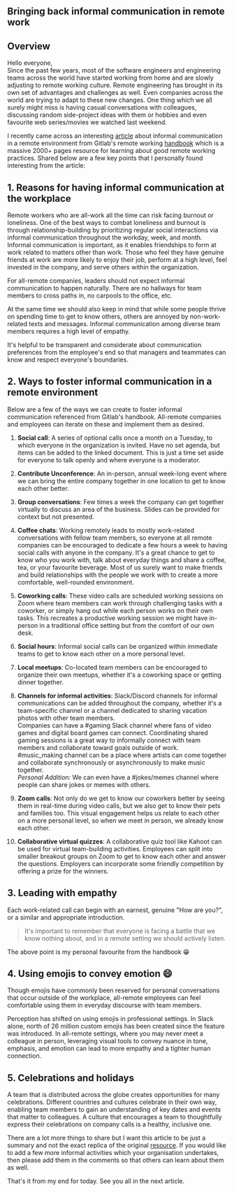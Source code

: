 ## Bringing back informal communication in remote work

## Overview
Hello everyone,  
Since the past few years, most of the software engineers and engineering teams across the world have started working from home and are slowly adjusting to remote working culture. Remote engineering has brought in its own set of advantages and challenges as well. Even companies across the world are trying to adapt to these new changes. 
One thing which we all surely might miss is having casual conversations with colleagues, discussing random side-project ideas with them or hobbies and even favourite web series/movies we watched last weekend.

I recently came across an interesting [article](https://about.gitlab.com/company/culture/all-remote/informal-communication/) about informal communication in a remote environment from Gitlab's remote working [handbook](https://about.gitlab.com/handbook/) which is a massive 2000+ pages resource for learning about good remote working practices. Shared below are a few key points that I personally found interesting from the article:

## 1. Reasons for having informal communication at the workplace
Remote workers who are all-work all the time can risk facing burnout or loneliness. One of the best ways to combat loneliness and burnout is through relationship-building by prioritizing regular social interactions via informal communication throughout the workday, week, and month.
Informal communication is important, as it enables friendships to form at work related to matters other than work. Those who feel they have genuine friends at work are more likely to enjoy their job, perform at a high level, feel invested in the company, and serve others within the organization.

For all-remote companies, leaders should not expect informal communication to happen naturally. There are no hallways for team members to cross paths in, no carpools to the office, etc.

At the same time we should also keep in mind that while some people thrive on spending time to get to know others, others are annoyed by non-work-related texts and messages. Informal communication among diverse team members requires a high level of empathy.

It's helpful to be transparent and considerate about communication preferences from the employee's end so that managers and teammates can know and respect everyone's boundaries.

## 2. Ways to foster informal communication in a remote environment
Below are a few of the ways we can create to foster informal communication referenced from Gitlab's handbook. All-remote companies and employees can iterate on these and implement them as desired.


1. **Social call**: A series of optional calls once a month on a Tuesday, to which everyone in the organization is invited. Have no set agenda, but items can be added to the linked document. This is just a time set aside for everyone to talk openly and where everyone is a moderator.

2. **Contribute Unconference**: An in-person, annual week-long event where we can bring the entire company together in one location to get to know each other better.

3. **Group conversations**: Few times a week the company can get together virtually to discuss an area of the business. Slides can be provided for context but not presented.

4. **Coffee chats**: Working remotely leads to mostly work-related conversations with fellow team members, so everyone at all remote companies can be encouraged to dedicate a few hours a week to having social calls with anyone in the company. 
It's a great chance to get to know who you work with, talk about everyday things and share a coffee, tea, or your favourite beverage. Most of us surely want to make friends and build relationships with the people we work with to create a more comfortable, well-rounded environment.

5. **Coworking calls**: These video calls are scheduled working sessions on Zoom where team members can work through challenging tasks with a coworker, or simply hang out while each person works on their own tasks. This recreates a productive working session we might have in-person in a traditional office setting but from the comfort of our own desk.

6. **Social hours**: Informal social calls can be organized within immediate teams to get to know each other on a more personal level.

7. **Local meetups**: Co-located team members can be encouraged to organize their own meetups, whether it's a coworking space or getting dinner together.

8. **Channels for informal activities**: Slack/Discord channels for informal communications can be added throughout the company, whether it's a team-specific channel or a channel dedicated to sharing vacation photos with other team members.  
Companies can have a #gaming Slack channel where fans of video games and digital board games can connect. Coordinating shared gaming sessions is a great way to informally connect with team members and collaborate toward goals outside of work.  
#music_making channel can be a place where artists can come together and collaborate synchronously or asynchronously to make music together.  
*Personal Addition:* We can even have a  #jokes/memes channel where people can share jokes or memes with others.

9. **Zoom calls**: Not only do we get to know our coworkers better by seeing them in real-time during video calls, but we also get to know their pets and families too. This visual engagement helps us relate to each other on a more personal level, so when we meet in person, we already know each other. 

10. **Collaborative virtual quizzes**: A collaborative quiz tool like Kahoot can be used for virtual team-building activities. Employees can split into smaller breakout groups on Zoom to get to know each other and answer the questions. Employers can incorporate some friendly competition by offering a prize for the winners.


## 3. Leading with empathy
Each work-related call can begin with an earnest, genuine "How are you?", or a similar and appropriate introduction. 

> It's important to remember that everyone is facing a battle that we know nothing about, and in a remote setting we should actively listen.

The above point is my personal favourite from the handbook 😁

## 4. Using emojis to convey emotion 😄
Though emojis have commonly been reserved for personal conversations that occur outside of the workplace, all-remote employees can feel comfortable using them in everyday discourse with team members.

Perception has shifted on using emojis in professional settings. In Slack alone, north of 26 million custom emojis has been created since the feature was introduced. In all-remote settings, where you may never meet a colleague in person, leveraging visual tools to convey nuance in tone, emphasis, and emotion can lead to more empathy and a tighter human connection.

## 5. Celebrations and holidays
A team that is distributed across the globe creates opportunities for many celebrations. Different countries and cultures celebrate in their own way, enabling team members to gain an understanding of key dates and events that matter to colleagues. A culture that encourages a team to thoughtfully express their celebrations on company calls is a healthy, inclusive one.

There are a lot more things to share but I want this article to be just a summary and not the exact replica of the original [resource](https://about.gitlab.com/company/culture/all-remote/informal-communication/). If you would like to add a few more informal activities which your organisation undertakes, then please add them in the comments so that others can learn about them as well.

That's it from my end for today. See you all in the next article.